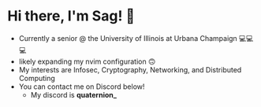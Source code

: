 # Hi there, I'm Sag! 👋
- Currently a senior @ the University of Illinois at Urbana Champaign 💻💻💻
- likely expanding my nvim configuration 🙃
- My interests are Infosec, Cryptography, Networking, and Distributed Computing
- You can contact me on Discord below! 
  - My discord is **quaternion_**

